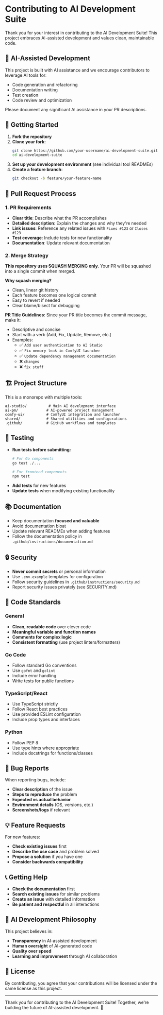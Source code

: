 # Contributing to AI Development Suite

Thank you for your interest in contributing to the AI Development Suite! This project embraces AI-assisted development and values clean, maintainable code.

## 🤖 AI-Assisted Development

This project is built with AI assistance and we encourage contributors to leverage AI tools for:
- Code generation and refactoring
- Documentation writing
- Test creation
- Code review and optimization

Please document any significant AI assistance in your PR descriptions.

## 🚀 Getting Started

1. **Fork the repository**
2. **Clone your fork:**
   ```bash
   git clone https://github.com/your-username/ai-development-suite.git
   cd ai-development-suite
   ```
3. **Set up your development environment** (see individual tool READMEs)
4. **Create a feature branch:**
   ```bash
   git checkout -b feature/your-feature-name
   ```

## 📝 Pull Request Process

### 1. PR Requirements
- **Clear title**: Describe what the PR accomplishes
- **Detailed description**: Explain the changes and why they're needed
- **Link issues**: Reference any related issues with `Fixes #123` or `Closes #123`
- **Test coverage**: Include tests for new functionality
- **Documentation**: Update relevant documentation

### 2. Merge Strategy
**This repository uses SQUASH MERGING only.** Your PR will be squashed into a single commit when merged.

**Why squash merging?**
- Clean, linear git history
- Each feature becomes one logical commit
- Easy to revert if needed
- Clear blame/bisect for debugging

**PR Title Guidelines:**
Since your PR title becomes the commit message, make it:
- Descriptive and concise
- Start with a verb (Add, Fix, Update, Remove, etc.)
- Examples:
  - ✅ `Add user authentication to AI Studio`
  - ✅ `Fix memory leak in ComfyUI launcher`
  - ✅ `Update dependency management documentation`
  - ❌ `changes`
  - ❌ `fix stuff`

## 🏗️ Project Structure

This is a monorepo with multiple tools:

```
ai-studio/          # Main AI development interface
ai-pm/             # AI-powered project management
comfy-ui/          # ComfyUI integration and launcher
shared/            # Shared utilities and configurations
.github/           # GitHub workflows and templates
```

## 🧪 Testing

- **Run tests before submitting:**
  ```bash
  # For Go components
  go test ./...
  
  # For frontend components
  npm test
  ```
- **Add tests** for new features
- **Update tests** when modifying existing functionality

## 📚 Documentation

- Keep documentation **focused and valuable**
- Avoid documentation bloat
- Update relevant READMEs when adding features
- Follow the documentation policy in `.github/instructions/documentation.md`

## 🔒 Security

- **Never commit secrets** or personal information
- Use `.env.example` templates for configuration
- Follow security guidelines in `.github/instructions/security.md`
- Report security issues privately (see SECURITY.md)

## 💾 Code Standards

### General
- **Clean, readable code** over clever code
- **Meaningful variable and function names**
- **Comments for complex logic**
- **Consistent formatting** (use project linters/formatters)

### Go Code
- Follow standard Go conventions
- Use `gofmt` and `golint`
- Include error handling
- Write tests for public functions

### TypeScript/React
- Use TypeScript strictly
- Follow React best practices
- Use provided ESLint configuration
- Include prop types and interfaces

### Python
- Follow PEP 8
- Use type hints where appropriate
- Include docstrings for functions/classes

## 🐛 Bug Reports

When reporting bugs, include:
- **Clear description** of the issue
- **Steps to reproduce** the problem
- **Expected vs actual behavior**
- **Environment details** (OS, versions, etc.)
- **Screenshots/logs** if relevant

## 💡 Feature Requests

For new features:
- **Check existing issues** first
- **Describe the use case** and problem solved
- **Propose a solution** if you have one
- **Consider backwards compatibility**

## 📞 Getting Help

- **Check the documentation** first
- **Search existing issues** for similar problems
- **Create an issue** with detailed information
- **Be patient and respectful** in all interactions

## 🎯 AI Development Philosophy

This project believes in:
- **Transparency** in AI-assisted development
- **Human oversight** of AI-generated code
- **Quality over speed**
- **Learning and improvement** through AI collaboration

## 📄 License

By contributing, you agree that your contributions will be licensed under the same license as this project.

---

Thank you for contributing to the AI Development Suite! Together, we're building the future of AI-assisted development. 🚀
